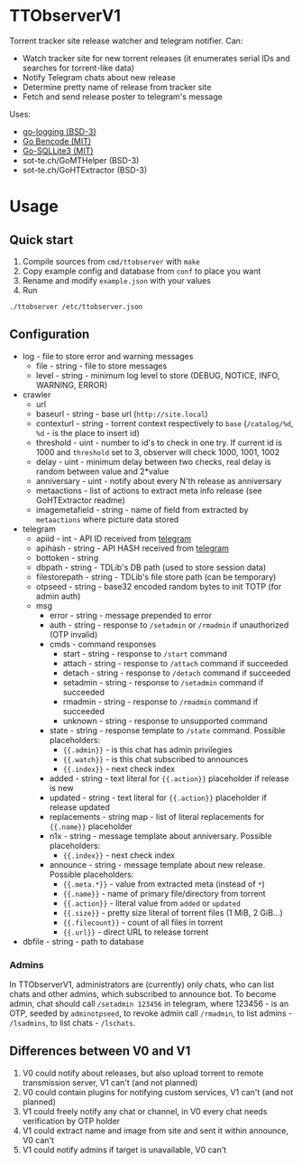 # TTObserverV1
Torrent tracker site release watcher and telegram notifier.
Can:

 - Watch tracker site for new torrent releases (it enumerates serial IDs and searches for torrent-like data)
 - Notify Telegram chats about new release
 - Determine pretty name of release from tracker site
 - Fetch and send release poster to telegram's message 

Uses:

 - [go-logging (BSD-3)](https://github.com/op/go-logging)
 - [Go Bencode (MIT)](https://github.com/zeebo/bencode)
 - [Go-SQLLite3 (MIT)](https://github.com/mattn/go-sqlite3)
 - sot-te.ch/GoMTHelper (BSD-3)
 - sot-te.ch/GoHTExtractor (BSD-3)
 
# Usage
## Quick start

1. Compile sources from `cmd/ttobserver` with `make`
2. Copy example config and database from `conf` to place you want
3. Rename and modify `example.json` with your values
4. Run

```
./ttobserver /etc/ttobserver.json
```

## Configuration

 - log - file to store error and warning messages
	- file - string - file to store messages
	- level - string - minimum log level to store (DEBUG, NOTICE, INFO, WARNING, ERROR)
 - crawler
	- url
	- baseurl - string - base url (`http://site.local`)
	- contexturl - string - torrent context respectively to `base` (`/catalog/%d`, `%d` - is the place to insert id)
	- threshold - uint - number to id's to check in one try. If current id is 1000 and `threshold` set to 3, observer will check 1000, 1001, 1002
    - delay - uint - minimum delay between two checks, real delay is random between value and 2*value
	- anniversary - uint - notify about every N'th release as anniversary
	- metaactions - list of actions to extract meta info release (see GoHTExtractor readme)
    - imagemetafield - string - name of field from extracted by `metaactions` where picture data stored
 - telegram
    - apiid - int - API ID received from [telegram](https://my.telegram.org/apps)
    - apihash - string - API HASH received from [telegram](https://my.telegram.org/apps)
    - bottoken - string
    - dbpath - string - TDLib's DB path (used to store session data)
    - filestorepath - string - TDLib's file store path (can be temporary)
    - otpseed - string - base32 encoded random bytes to init TOTP (for admin auth)
    - msg
        - error - string - message prepended to error
        - auth - string - response to `/setadmin` or `/rmadmin` if unauthorized (OTP invalid)
        - cmds - command responses
            - start - string - response to `/start` command
            - attach - string - response to `/attach` command if succeeded
            - detach - string - response to `/detach` command if succeeded
            - setadmin - string - response to `/setadmin` command if succeeded
            - rmadmin - string - response to `/rmadmin` command if succeeded
            - unknown - string - response to unsupported command
        - state - string - response template to `/state` command. Possible placeholders:
            - `{{.admin}}` - is this chat has admin privilegies
            - `{{.watch}}` - is this chat subscribed to announces
            - `{{.index}}` - next check index
        - added - string - text literal for `{{.action}}` placeholder if release is new
        - updated - string - text literal for `{{.action}}` placeholder if release updated
        - replacements - string map - list of literal replacements for `{{.name}}` placeholder
        - n1x - string - message template about anniversary. Possible placeholders:
            - `{{.index}}` - next check index
        - announce - string - message template about new release. Possible placeholders:
            - `{{.meta.*}}` - value from extracted meta (instead of `*`)
            - `{{.name}}` - name of primary file/directory from torrent
            - `{{.action}}` - literal value from `added` or `updated`
            - `{{.size}}` - pretty size literal of torrent files (1 MiB, 2 GiB...)
            - `{{.filecount}}` - count of all files in torrent
            - `{{.url}}` - direct URL to release torrent
 - dbfile - string - path to database

### Admins
In TTObserverV1, administrators are (currently) only chats, who can list chats and other admins, which subscribed to announce bot.
To become admin, chat should call `/setadmin 123456` in telegram, where 123456 - is an OTP, seeded by `adminotpseed`,
to revoke admin call `/rmadmin`,
to list admins - `/lsadmins`,
to list chats - `/lschats`.

## Differences between V0 and V1
1. V0 could notify about releases, but also upload torrent to remote transmission server, V1 can't (and not planned)
2. V0 could contain plugins for notifying custom services, V1 can't (and not planned)
3. V1 could freely notify any chat or channel, in V0 every chat needs verification by OTP holder
4. V1 could extract name and image from site and sent it within announce, V0 can't
5. V1 could notify admins if target is unavailable, V0 can't
